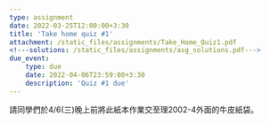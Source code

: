 ```yaml
---
type: assignment
date: 2022-03-25T12:00:00+3:30
title: 'Take home quiz #1'
attachment: /static_files/assignments/Take_Home_Quiz1.pdf
<!---solutions: /static_files/assignments/asg_solutions.pdf--->
due_event: 
    type: due
    date: 2022-04-06T23:59:00+3:30
    description: 'Quiz #1 due'
---
```


請同學們於4/6(三)晚上前將此紙本作業交至理2002-4外面的牛皮紙袋。

